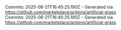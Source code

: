 Commits: 2025-06-21T16:45:25.190Z - Generated via https://github.com/marketplace/actions/artificial-grass
<br>
Commits: 2025-06-21T16:45:25.190Z - Generated via https://github.com/marketplace/actions/artificial-grass
<br>
